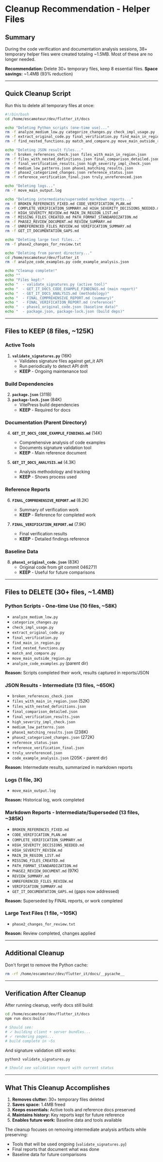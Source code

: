 # Cleanup Recommendation - Helper Files

## Summary

During the code verification and documentation analysis sessions, 38+ temporary helper files were created totaling ~1.5MB. Most of these are no longer needed.

**Recommendation:** Delete 30+ temporary files, keep 8 essential files.
**Space savings:** ~1.4MB (93% reduction)

---

## Quick Cleanup Script

Run this to delete all temporary files at once:

```bash
#!/bin/bash
cd /home/escamoteur/dev/flutter_it/docs

echo "Deleting Python scripts (one-time use)..."
rm -f analyze_medium_low.py categorize_changes.py check_impl_usage.py
rm -f extract_original_code.py final_verification.py find_main_in_region.py
rm -f find_nested_functions.py match_and_compare.py move_main_outside_region.py

echo "Deleting JSON result files..."
rm -f broken_references_check.json files_with_main_in_region.json
rm -f files_with_nested_definitions.json final_comparison_detailed.json
rm -f final_verification_results.json high_severity_impl_check.json
rm -f medium_low_patterns.json phase1_matching_results.json
rm -f phase2_categorized_changes.json reference_status.json
rm -f reference_verification_final.json truly_unreferenced.json

echo "Deleting logs..."
rm -f move_main_output.log

echo "Deleting intermediate/superseded markdown reports..."
rm -f BROKEN_REFERENCES_FIXED.md CODE_VERIFICATION_PLAN.md
rm -f COMPLETE_VERIFICATION_SUMMARY.md HIGH_SEVERITY_DECISIONS_NEEDED.md
rm -f HIGH_SEVERITY_REVIEW.md MAIN_IN_REGION_LIST.md
rm -f MISSING_FILES_CREATED.md PATH_FORMAT_STANDARDIZATION.md
rm -f PHASE2_REVIEW_DOCUMENT.md REVIEW_SUMMARY.md
rm -f UNREFERENCED_FILES_REVIEW.md VERIFICATION_SUMMARY.md
rm -f GET_IT_DOCUMENTATION_GAPS.md

echo "Deleting large text files..."
rm -f phase2_changes_for_review.txt

echo "Deleting from parent directory..."
cd /home/escamoteur/dev/flutter_it
rm -f analyze_code_examples.py code_example_analysis.json

echo "Cleanup complete!"
echo ""
echo "Files kept:"
echo "  - validate_signatures.py (active tool)"
echo "  - GET_IT_DOCS_CODE_EXAMPLE_FINDINGS.md (main report)"
echo "  - GET_IT_DOCS_ANALYSIS.md (methodology)"
echo "  - FINAL_COMPREHENSIVE_REPORT.md (summary)"
echo "  - FINAL_VERIFICATION_REPORT.md (reference)"
echo "  - phase1_original_code.json (baseline data)"
echo "  - package.json, package-lock.json (build deps)"
```

---

## Files to KEEP (8 files, ~125K)

### Active Tools
1. **`validate_signatures.py`** (16K)
   - Validates signature files against get_it API
   - Run periodically to detect API drift
   - **KEEP** - Ongoing maintenance tool

### Build Dependencies
2. **`package.json`** (311B)
3. **`package-lock.json`** (84K)
   - VitePress build dependencies
   - **KEEP** - Required for docs

### Documentation (Parent Directory)
4. **`GET_IT_DOCS_CODE_EXAMPLE_FINDINGS.md`** (14K)
   - Comprehensive analysis of code examples
   - Documents signature validation tool
   - **KEEP** - Main reference document

5. **`GET_IT_DOCS_ANALYSIS.md`** (4.3K)
   - Analysis methodology and tracking
   - **KEEP** - Shows process used

### Reference Reports
6. **`FINAL_COMPREHENSIVE_REPORT.md`** (8.2K)
   - Summary of verification work
   - **KEEP** - Reference for completed work

7. **`FINAL_VERIFICATION_REPORT.md`** (7.9K)
   - Final verification results
   - **KEEP** - Detailed findings reference

### Baseline Data
8. **`phase1_original_code.json`** (83K)
   - Original code from git commit 0462711
   - **KEEP** - Useful for future comparisons

---

## Files to DELETE (30+ files, ~1.4MB)

### Python Scripts - One-time Use (10 files, ~58K)
- `analyze_medium_low.py`
- `categorize_changes.py`
- `check_impl_usage.py`
- `extract_original_code.py`
- `final_verification.py`
- `find_main_in_region.py`
- `find_nested_functions.py`
- `match_and_compare.py`
- `move_main_outside_region.py`
- `analyze_code_examples.py` (parent dir)

**Reason:** Scripts completed their work, results captured in reports/JSON

### JSON Results - Intermediate (13 files, ~650K)
- `broken_references_check.json`
- `files_with_main_in_region.json` (52K)
- `files_with_nested_definitions.json`
- `final_comparison_detailed.json`
- `final_verification_results.json`
- `high_severity_impl_check.json`
- `medium_low_patterns.json`
- `phase1_matching_results.json` (238K)
- `phase2_categorized_changes.json` (272K)
- `reference_status.json`
- `reference_verification_final.json`
- `truly_unreferenced.json`
- `code_example_analysis.json` (205K - parent dir)

**Reason:** Intermediate results, summarized in markdown reports

### Logs (1 file, 3K)
- `move_main_output.log`

**Reason:** Historical log, work completed

### Markdown Reports - Intermediate/Superseded (13 files, ~385K)
- `BROKEN_REFERENCES_FIXED.md`
- `CODE_VERIFICATION_PLAN.md`
- `COMPLETE_VERIFICATION_SUMMARY.md`
- `HIGH_SEVERITY_DECISIONS_NEEDED.md`
- `HIGH_SEVERITY_REVIEW.md`
- `MAIN_IN_REGION_LIST.md`
- `MISSING_FILES_CREATED.md`
- `PATH_FORMAT_STANDARDIZATION.md`
- `PHASE2_REVIEW_DOCUMENT.md` (97K)
- `REVIEW_SUMMARY.md`
- `UNREFERENCED_FILES_REVIEW.md`
- `VERIFICATION_SUMMARY.md`
- `GET_IT_DOCUMENTATION_GAPS.md` (gaps now addressed)

**Reason:** Superseded by FINAL reports, or work completed

### Large Text Files (1 file, ~105K)
- `phase2_changes_for_review.txt`

**Reason:** Review completed, changes applied

---

## Additional Cleanup

Don't forget to remove the Python cache:

```bash
rm -rf /home/escamoteur/dev/flutter_it/docs/__pycache__
```

---

## Verification After Cleanup

After running cleanup, verify docs still build:

```bash
cd /home/escamoteur/dev/flutter_it/docs
npm run docs:build

# Should see:
# ✓ building client + server bundles...
# ✓ rendering pages...
# build complete in ~5s
```

And signature validation still works:

```bash
python3 validate_signatures.py

# Should see validation report with current status
```

---

## What This Cleanup Accomplishes

1. **Removes clutter:** 30+ temporary files deleted
2. **Saves space:** 1.4MB freed
3. **Keeps essentials:** Active tools and reference docs preserved
4. **Maintains history:** Key reports kept for future reference
5. **Enables future work:** Baseline data and tools available

The cleanup focuses on removing intermediate analysis artifacts while preserving:
- Tools that will be used ongoing (`validate_signatures.py`)
- Final reports that document what was done
- Baseline data for future comparisons
